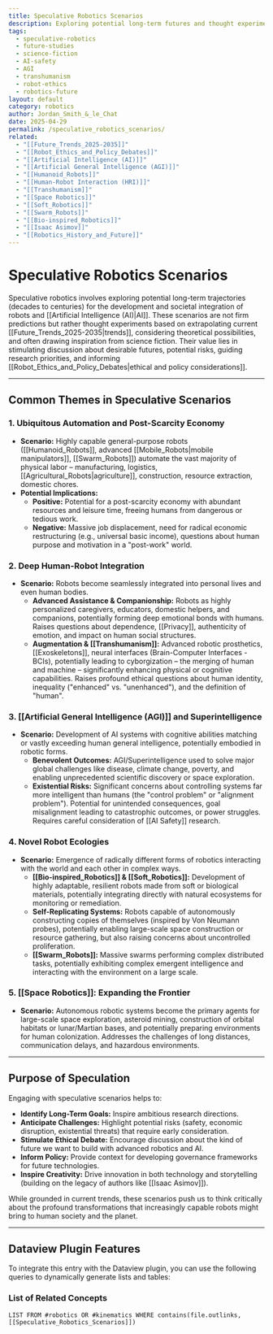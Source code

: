 ```yaml
---
title: Speculative Robotics Scenarios
description: Exploring potential long-term futures and thought experiments related to advanced robotics, artificial intelligence, and their societal impact.
tags:
  - speculative-robotics
  - future-studies
  - science-fiction
  - AI-safety
  - AGI
  - transhumanism
  - robot-ethics
  - robotics-future
layout: default
category: robotics
author: Jordan_Smith_&_le_Chat
date: 2025-04-29
permalink: /speculative_robotics_scenarios/
related:
  - "[[Future_Trends_2025-2035]]"
  - "[[Robot_Ethics_and_Policy_Debates]]"
  - "[[Artificial Intelligence (AI)]]"
  - "[[Artificial General Intelligence (AGI)]]"
  - "[[Humanoid_Robots]]"
  - "[[Human-Robot Interaction (HRI)]]"
  - "[[Transhumanism]]"
  - "[[Space Robotics]]"
  - "[[Soft_Robotics]]"
  - "[[Swarm_Robots]]"
  - "[[Bio-inspired_Robotics]]"
  - "[[Isaac Asimov]]"
  - "[[Robotics_History_and_Future]]"
---
```


# Speculative Robotics Scenarios

Speculative robotics involves exploring potential long-term trajectories (decades to centuries) for the development and societal integration of robots and [[Artificial Intelligence (AI)|AI]]. These scenarios are not firm predictions but rather thought experiments based on extrapolating current [[Future_Trends_2025-2035|trends]], considering theoretical possibilities, and often drawing inspiration from science fiction. Their value lies in stimulating discussion about desirable futures, potential risks, guiding research priorities, and informing [[Robot_Ethics_and_Policy_Debates|ethical and policy considerations]].

---

## Common Themes in Speculative Scenarios

### 1. Ubiquitous Automation and Post-Scarcity Economy

* **Scenario:** Highly capable general-purpose robots ([[Humanoid_Robots]], advanced [[Mobile_Robots|mobile manipulators]], [[Swarm_Robots]]) automate the vast majority of physical labor – manufacturing, logistics, [[Agricultural_Robots|agriculture]], construction, resource extraction, domestic chores.
* **Potential Implications:**
    * **Positive:** Potential for a post-scarcity economy with abundant resources and leisure time, freeing humans from dangerous or tedious work.
    * **Negative:** Massive job displacement, need for radical economic restructuring (e.g., universal basic income), questions about human purpose and motivation in a "post-work" world.

### 2. Deep Human-Robot Integration

* **Scenario:** Robots become seamlessly integrated into personal lives and even human bodies.
    * **Advanced Assistance & Companionship:** Robots as highly personalized caregivers, educators, domestic helpers, and companions, potentially forming deep emotional bonds with humans. Raises questions about dependence, [[Privacy]], authenticity of emotion, and impact on human social structures.
    * **Augmentation & [[Transhumanism]]:** Advanced robotic prosthetics, [[Exoskeletons]], neural interfaces (Brain-Computer Interfaces - BCIs), potentially leading to cyborgization – the merging of human and machine – significantly enhancing physical or cognitive capabilities. Raises profound ethical questions about human identity, inequality ("enhanced" vs. "unenhanced"), and the definition of "human".

### 3. [[Artificial General Intelligence (AGI)]] and Superintelligence

* **Scenario:** Development of AI systems with cognitive abilities matching or vastly exceeding human general intelligence, potentially embodied in robotic forms.
    * **Benevolent Outcomes:** AGI/Superintelligence used to solve major global challenges like disease, climate change, poverty, and enabling unprecedented scientific discovery or space exploration.
    * **Existential Risks:** Significant concerns about controlling systems far more intelligent than humans (the "control problem" or "alignment problem"). Potential for unintended consequences, goal misalignment leading to catastrophic outcomes, or power struggles. Requires careful consideration of [[AI Safety]] research.

### 4. Novel Robot Ecologies

* **Scenario:** Emergence of radically different forms of robotics interacting with the world and each other in complex ways.
    * **[[Bio-inspired_Robotics]] & [[Soft_Robotics]]:** Development of highly adaptable, resilient robots made from soft or biological materials, potentially integrating directly with natural ecosystems for monitoring or remediation.
    * **Self-Replicating Systems:** Robots capable of autonomously constructing copies of themselves (inspired by Von Neumann probes), potentially enabling large-scale space construction or resource gathering, but also raising concerns about uncontrolled proliferation.
    * **[[Swarm_Robots]]:** Massive swarms performing complex distributed tasks, potentially exhibiting complex emergent intelligence and interacting with the environment on a large scale.

### 5. [[Space Robotics]]: Expanding the Frontier

* **Scenario:** Autonomous robotic systems become the primary agents for large-scale space exploration, asteroid mining, construction of orbital habitats or lunar/Martian bases, and potentially preparing environments for human colonization. Addresses the challenges of long distances, communication delays, and hazardous environments.

---

## Purpose of Speculation

Engaging with speculative scenarios helps to:

* **Identify Long-Term Goals:** Inspire ambitious research directions.
* **Anticipate Challenges:** Highlight potential risks (safety, economic disruption, existential threats) that require early consideration.
* **Stimulate Ethical Debate:** Encourage discussion about the kind of future we want to build with advanced robotics and AI.
* **Inform Policy:** Provide context for developing governance frameworks for future technologies.
* **Inspire Creativity:** Drive innovation in both technology and storytelling (building on the legacy of authors like [[Isaac Asimov]]).

While grounded in current trends, these scenarios push us to think critically about the profound transformations that increasingly capable robots might bring to human society and the planet.

---

## Dataview Plugin Features

To integrate this entry with the Dataview plugin, you can use the following queries to dynamically generate lists and tables:

### List of Related Concepts

```dataview
LIST FROM #robotics OR #kinematics WHERE contains(file.outlinks, [[Speculative_Robotics_Scenarios]])